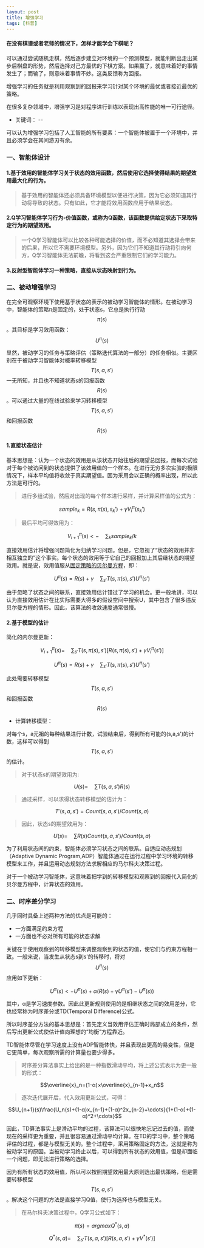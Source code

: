 ```yaml
---
layout: post
title: 增强学习
tags: [科普]
---
```

#### 在没有棋谱或者老师的情况下，怎样才能学会下棋呢？

可以通过尝试随机走棋，然后逐步建立对环境的一个预测模型，就能判断出走出某步后棋盘的形势，然后选择对己方最优的下棋方案。如果赢了，就意味着好的事情发生了；而输了，则意味着事情不妙。这类反馈称为回报。

增强学习的任务就是利用观察到的回报来学习针对某个环境的最优或者接近最优的策略。

在很多复杂领域中，增强学习是对程序进行训练以表现出高性能的唯一可行途径。

* 关键词： --

可以认为增强学习包括了人工智能的所有要素：一个智能体被置于一个环境中，并且必须学会在其间游刃有余。

### 一、智能体设计

#### 1.基于效用的智能体学习关于状态的效用函数，然后使用它选择使得结果的期望效用最大化的行为。

>基于效用的智能体还必须具备环境模型以便进行决策，因为它必须知道其行动将导致的状态。只有如此，它才能将效用函数应用于结果状态。

#### 2.Q学习智能体学习行为-价值函数，或称为Q函数，该函数提供给定状态下采取特定行为的期望效用。

>一个Q学习智能体可以比较各种可能选择的价值，而不必知道其选择会带来的后果，所以它不需要环境模型。另外，因为它们不知道其行动将引向何方，Q学习智能体无法前瞻，将看到这会严重限制它们的学习能力。

#### 3.反射型智能体学习一种策略，直接从状态映射到行为。

### 二、被动增强学习

在完全可观察环境下使用基于状态的表示的被动学习智能体的情形。在被动学习中，智能体的策略π是固定的，处于状态s，它总是执行行动$$\pi(s)$$。其目标是学习效用函数：$$U^π(s)$$

显然，被动学习的任务与策略评估（策略迭代算法的一部分）的任务相似。主要区别在于被动学习智能体对概率转移模型$$T(s,a,s')$$一无所知，并且也不知道状态s的回报函数$$R(s)$$。可以通过大量的在线试验来学习转移模型$$T(s,a,s')$$和回报函数$$R(s)$$

#### 1.直接状态估计

基本思想是：认为一个状态的效用是从该状态开始往后的期望总回报，而每次试验对于每个被访问到的状态提供了该效用值的一个样本。在进行无穷多次实验的极限情况下，样本平均值将收敛于真实期望值。因为采用会以正确的概率出现，所以此方法是可行的。

>进行多组试验，然后对出现的每个样本进行采样，并计算采样值的公式为：

$$sample_k=R(s,π(s),s_k')+γV_i^π(s_k')$$

>最后平均可得效用为：

$$V_{i+1}^π(s)<-\quad\sum_{k}sample_k/k$$

直接效用估计将增强问题简化为归纳学习问题。但是，它忽视了“状态的效用并非相互独立的”这个事实。每个状态的效用等于它自己的回报加上其后继状态的期望效用。就是说，效用值服从[固定策略的贝尔曼方程](https://baike.baidu.com/item/贝尔曼方程)，即：

$$U^π(s)=R(s)+γ\quad\sum_{s'}T(s,\pi(s),s')U^π(s')$$

由于忽略了状态之间的联系，直接效用估计错过了学习的机会。更一般地讲，可以认为直接效用估计在比实际需要大得多的假设空间中搜索U，其中包含了很多违反贝尔曼方程的情形。因此，该算法的收敛速度通常很慢。

#### 2.基于模型的估计

简化的内尔曼更新：

$$V_{i+1}^π(s)=\quad\sum_{s'}T(s,\pi(s),s')[R(s,\pi(s),s')+γV_i^π(s')]$$

$$U^π(s)=R(s)+γ\quad\sum_{s'}T(s,\pi(s),s')U^π(s')$$

此处需要转移模型$$T(s,a,s')$$和回报函数$$R(s)$$

* 计算转移模型：

对每个s，a元祖的每种结果进行计数，试验结束后，得到所有可能的(s,a,s')的计数，这样可以得到$$T(s,a,s')$$的估计。

>对于状态s的期望效用为:

$$U(s)=\quad\sum_{}T(s,a,s')R(s)$$

>通过采样，可以求得状态转移模型的估计为：

$$T'(s,a,s')=Count(s,a,s')/Count(s,a)$$

>因此，状态s的期望效用为：

$$U(s)=\quad\sum_{}R(s)Count(s,a,s')/Count(s,a)$$

为了利用状态间的约束，智能体必须学习状态之间的联系。自适应动态规划（Adaptive Dynamic Program,ADP）智能体通过在运行过程中学习环境的转移模型来工作，并且运用动态规划方法求解相应的马尔科夫决策过程。

对于一个被动学习智能体，这意味着把学到的转移模型和观察到的回报代入简化的贝尔曼方程中，计算状态的效用。

### 二、时序差分学习

几乎同时具备上述两种方法的优点是可能的：

* 一方面满足约束方程
* 一方面也不必对所有可能的状态求解

关键在于使用观察到的转移模型来调整观察到的状态的值，使它们与约束方程相一致。一般来说，当发生从状态s到s'的转移时，将对$$U^π(s)$$应用如下更新：

$$U^π(s)<-U^π(s)+α(R(s)+γU^π(s')-U^π(s))$$

其中，α是学习速度参数。因此此更新规则使用的是相继状态之间的效用差分，它也经常称为时序差分或TD(Temporal Difference)公式。

所以时序差分方法的基本思想是：首先定义当效用评估正确时局部成立的条件，然后写出更新公式使估计值向理想的“均衡”方程靠近。

TD智能体尽管在学习速度上没有ADP智能体快，并且表现出更高的易变性，但是它更简单，每次观察所需的计算量也要少得多。

>时序差分算法事实上给出的是一种指数滑动平均，将上述公式表示为更一般的形式：

$$\overline{x}_n=(1-α)×\overline{x}_{n-1}+x_n$$

>逐次迭代展开后，代入效用更新公式，可得：

$$U_{n+1}(s)\frac{U_n(s)+(1-α)x_{n-1}+(1-α)^2x_{n-2}+\cdots}{1+(1-α)+(1-α)^2+\cdots}$$

因此，TD算法事实上是滑动平均的过程，该算法可以很快地忘记过去的值，而使现在的采样更为重要，并且很容易通过滑动平均计算。在TD的学习中，整个策略评估的过程，都是与模型无关的。整个过程中，采用策略固定的方法，这就是称为被动学习的原因。当被动学习终止以后，可以得到所有状态的效用值，但是却面临一个问题，即无法进行策略的选择。

因为有所有状态的效用值，所以可以按照期望效用最大原则选出最优策略，但是需要转移模型$$T(s,a,s')$$。解决这个问题的方法是直接学习Q值，使行为选择也与模型无关。

>在马尔科夫决策过程中，Q学习公式如下：

$$π(s)=argmaxQ^*(s,a)$$

$$Q^*(s,a)=\quad\sum_{s'}T(s,a,s')[R(s,a,s')+γV^*(s')]$$








